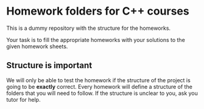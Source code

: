 # Homework folders for C++ courses

This is a dummy repository with the structure for the homeworks.

Your task is to fill the appropriate homeworks with your solutions to the given
homework sheets.

## Structure is important

We will only be able to test the homework if the structure of the project is
going to be **exactly** correct. Every homework will define a structure of the
folders that you will need to follow. If the structure is unclear to you, ask
you tutor for help.
